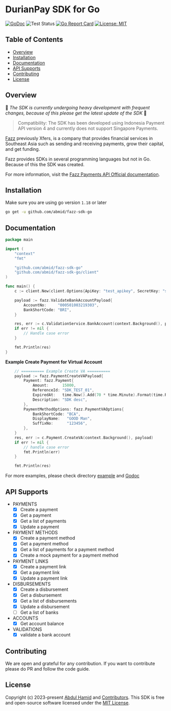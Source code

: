 # DurianPay SDK for Go #

[![GoDoc](https://godoc.org/github.com/abmid/fazz-sdk-go?status.svg)](https://godoc.org/github.com/abmid/fazz-sdk-go)
![Test Status](https://github.com/abmid/fazz-sdk-go/actions/workflows/test.yml/badge.svg)
[![Go Report Card](https://goreportcard.com/badge/github.com/abmid/fazz-sdk-go)](https://goreportcard.com/report/github.com/abmid/fazz-sdk-go)
[![License: MIT](https://img.shields.io/badge/license-MIT-green.svg)](https://opensource.org/licenses/MIT)

## Table of Contents

- [Overview](#overview)
- [Installation](#installation)
- [Documentation](#documentation)
- [API Supports](#api-supports)
- [Contributing](#contributing)
- [License](#license)

## Overview

🚧 *The SDK is currently undergoing heavy development with frequent changes, because of this please get the latest update of the SDK* 🚧

> Compatibility: The SDK has been developed using Indonesia Payment API version 4 and currently does not support Singapore Payments.

[Fazz](https://fazz.com/) previously Xfers, is a company that provides financial services in Southeast Asia such as sending and receiving payments, grow their capital, and get funding.

Fazz provides SDKs in several programming languages but not in Go. Because of this the SDK was created.

For more information, visit the [Fazz Payments API Official documentation](https://docs.fazz.com/v4-ID/docs).

## Installation

Make sure you are using go version `1.18` or later

```bash
go get -u github.com/abmid/fazz-sdk-go
```

## Documentation

```go
package main

import (
	"context"
	"fmt"

	"github.com/abmid/fazz-sdk-go"
	"github.com/abmid/fazz-sdk-go/client"
)

func main() {
	c := client.New(client.Options{ApiKey: "test_apikey", SecretKey: "secretkey"})

	payload := fazz.ValidateBankAccountPayload{
		AccountNo:     "000501003219303",
		BankShortCode: "BRI",
	}

	res, err := c.ValidationService.BankAccount(context.Background(), payload)
	if err != nil {
		// Handle case error
	}

	fmt.Println(res)
}

```

**Example Create Payment for Virtual Account**

```go
	// ========== Example Create VA ==========
	payload := fazz.PaymentCreateVAPayload{
		Payment: fazz.Payment{
			Amount:      15000,
			ReferenceId: "SDK_TEST_01",
			ExpiredAt:   time.Now().Add(70 * time.Minute).Format(time.RFC3339),
			Description: "SDK desc",
		},
		PaymentMethodOptions: fazz.PaymentVAOptions{
			BankShortCode: "BCA",
			DisplayName:   "GOOD Man",
			SuffixNo:      "123456",
		},
	}
	res, err := c.Payment.CreateVA(context.Background(), payload)
	if err != nil {
		// handle case error
		fmt.Println(err)
	}

	fmt.Println(res)
```



For more examples, please check directory [example](https://github.com/abmid/fazz-sdk-go/tree/master/example) and [Godoc](https://godoc.org/github.com/abmid/fazz-sdk-go)

## API Supports

- PAYMENTS
  - [x] Create a payment
  - [x] Get a payment
  - [x] Get a list of payments
  - [x] Update a payment
- PAYMENT METHODS
  - [x] Create a payment method
  - [x] Get a payment method
  - [x] Get a list of payments for a payment method
  - [x] Create a mock payment for a payment method
- PAYMENT LINKS
  - [x] Create a payment link
  - [x] Get a payment link
  - [x] Update a payment link
- DISBURSEMENTS
  - [x] Create a disbursement
  - [x] Get a disbursement
  - [x] Get a list of disbursements
  - [x] Update a disbursement
  - [ ] Get a list of banks
- ACCOUNTS
  - [x] Get account balance
- VALIDATIONS
  - [x] validate a bank account

## Contributing

We are open  and grateful for any contribution. If you want to contribute please do PR and follow the code guide.

## License

Copyright (c) 2023-present [Abdul Hamid](https://github.com/abmid) and [Contributors](https://github.com/abmid/fazz-sdk-go/graphs/contributors). This SDK is free and open-source software licensed under the [MIT License](https://github.com/abmid/fazz-sdk-go/tree/master/LICENSE).
